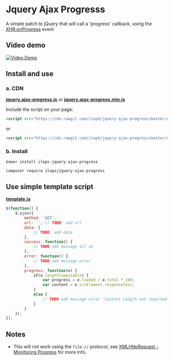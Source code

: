# Jquery Ajax Progresss

A simple patch to jQuery that will call a 'progress' callback, using the 
[XHR.onProgress](https://developer.mozilla.org/en-US/docs/DOM/XMLHttpRequest/Using_XMLHttpRequest#Monitoring_progress) event

## Video demo

[![Video Demo](http://img.youtube.com/vi/w_NMJrOb7n4/0.jpg)](http://www.youtube.com/watch?v=w_NMJrOb7n4)


## Install and use

### a. CDN
[**jquery.ajax-progress.js**](https://cdn.rawgit.com/ilopX/jquery-ajax-progress/master/dist/jquery.ajax-progress.js) 
or
[**jquery.ajax-progress.min.js**](https://cdn.rawgit.com/ilopX/jquery-ajax-progress/master/dist/jquery.ajax-progress.min.js) 

Include the script on your page:
```html
<script src="https://cdn.rawgit.com/ilopX/jquery-ajax-progress/master/dist/jquery.ajax-progress.js"></script>
```
or
```html
<script src="https://cdn.rawgit.com/ilopX/jquery-ajax-progress/master/dist/jquery.ajax-progress.min.js"></script>
```

### b. Install
```
bower install ilopx-jquery-ajax-progress
```
```
composer require ilopx/jquery-ajax-progress
```

## Use simple template script
[**template.js**](https://github.com/ilopX/jquery-ajax-progress/blob/master/dist/template.js) 

```javascript
$(function() {
    $.ajax({
        method: 'GET',
        url: '', // TODO: add url
        data: {
            // TODO: add data
        },
        success: function() {
            // TODO add message all ok
        },
        error: function() {
            // TODO add message error
        },
        progress: function(e) {
            if(e.lengthComputable) {
                var progress = e.loaded / e.total * 100;
                var content = e.srcElement.responseText;
            }
            else {
                // TODO add message error 'Content Length not reported!';
            }
        }
    });
});
```

## Notes

 - This will not work using the `file://` protocol, see [XMLHttpRequest - Monitoring Progress](https://developer.mozilla.org/en-US/docs/DOM/XMLHttpRequest/Using_XMLHttpRequest#Monitoring_progress) for more info.